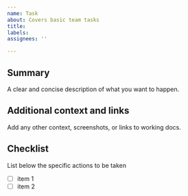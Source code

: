 ```yaml
---
name: Task
about: Covers basic team tasks
title: 
labels: 
assignees: ''

---
```


## Summary

A clear and concise description of what you want to happen.

## Additional context and links

Add any other context, screenshots, or links to working docs.

## Checklist

List below the specific actions to be taken

- [ ] item 1
- [ ] item 2